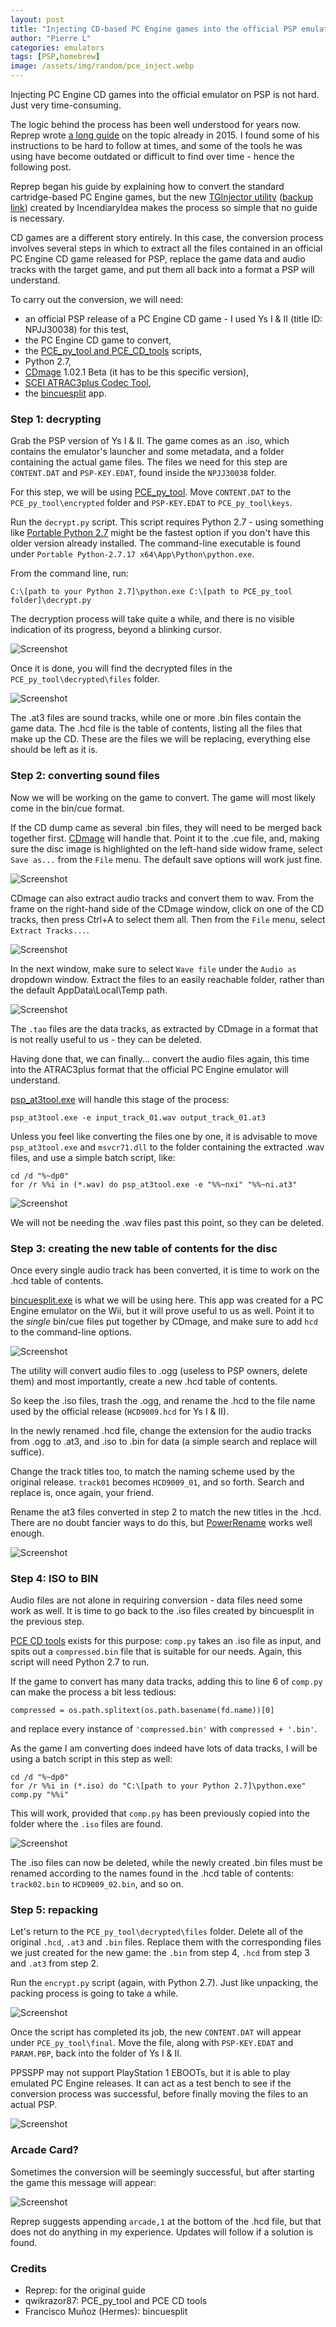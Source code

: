```yaml
---
layout: post
title: "Injecting CD-based PC Engine games into the official PSP emulator"
author: "Pierre L"
categories: emulators
tags: [PSP,homebrew]
image: /assets/img/random/pce_inject.webp
---
```


Injecting PC Engine CD games into the official emulator on PSP is not hard. Just very time-consuming.

The logic behind the process has been well understood for years now. Reprep wrote [a long guide](https://wololo.net/talk/viewtopic.php?f=24&t=41526) on the topic already in 2015. I found some of his instructions to be hard to follow at times, and some of the tools he was using have become outdated or difficult to find over time - hence the following post.

Reprep began his guide by explaining how to convert the standard cartridge-based PC Engine games, but the new [TGInjector utility](https://www.reddit.com/r/PSP/comments/l0sg1e/tginjector_a_tool_to_take_advantage_of_soldier/) ([backup link](https://archive.org/details/tginjector-v-1)) created by IncendiaryIdea makes the process so simple that no guide is necessary. 

CD games are a different story entirely. In this case, the conversion process involves several steps in which to extract all the files contained in an official PC Engine CD game released for PSP, replace the game data and audio tracks with the target game, and put them all back into a format a PSP will understand.

To carry out the conversion, we will need:
- an official PSP release of a PC Engine CD game - I used Ys I & II (title ID: NPJJ30038) for this test,
- the PC Engine CD game to convert,
- the [PCE_py_tool and PCE_CD_tools](https://archive.org/details/pce-cd-tools) scripts,
- Python 2.7,
- [CDmage](https://www.videohelp.com/software/CDMage) 1.02.1 Beta (it has to be this specific version),
- [SCEI ATRAC3plus Codec Tool](https://archive.org/details/scei-atrac-3plus-codec-tool),
- the [bincuesplit](https://archive.org/details/bincuesplit) app.

### Step 1: decrypting

Grab the PSP version of Ys I & II. The game comes as an .iso, which contains the emulator's launcher and some metadata, and a folder containing the actual game files. The files we need for this step are `CONTENT.DAT` and `PSP-KEY.EDAT`, found inside the `NPJJ30038` folder.

For this step, we will be using [PCE_py_tool](https://archive.org/details/pce-cd-tools). Move `CONTENT.DAT` to the `PCE_py_tool\encrypted` folder and `PSP-KEY.EDAT` to `PCE_py_tool\keys`.

Run the `decrypt.py` script. This script requires Python 2.7 - using something like [Portable Python 2.7](https://sourceforge.net/projects/portable-python/) might be the fastest option if you don't have this older version already installed. The command-line executable is found under `Portable Python-2.7.17 x64\App\Python\python.exe`.

From the command line, run: 

`C:\[path to your Python 2.7]\python.exe C:\[path to PCE_py_tool folder]\decrypt.py`

The decryption process will take quite a while, and there is no visible indication of its progress, beyond a blinking cursor.

![Screenshot](https://github.com/PSP-Archive/PSP-Archive.github.io/raw/gh-pages/assets/img/random/pce_inj_step_1-1.webp) 

Once it is done, you will find the decrypted files in the `PCE_py_tool\decrypted\files` folder.

![Screenshot](https://github.com/PSP-Archive/PSP-Archive.github.io/raw/gh-pages/assets/img/random/pce_inj_step_1-2.webp) 

The .at3 files are sound tracks, while one or more .bin files contain the game data. The .hcd file is the table of contents, listing all the files that make up the CD. These are the files we will be replacing, everything else should be left as it is.

### Step 2: converting sound files

Now we will be working on the game to convert. The game will most likely come in the bin/cue format. 

If the CD dump came as several .bin files, they will need to be merged back together first. [CDmage](https://www.videohelp.com/software/CDMage) will handle that. Point it to the .cue file, and, making sure the disc image is highlighted on the left-hand side widow frame, select `Save as...` from the `File` menu. The default save options will work just fine.

![Screenshot](https://github.com/PSP-Archive/PSP-Archive.github.io/raw/gh-pages/assets/img/random/pce_inj_step_2-1.webp) 

CDmage can also extract audio tracks and convert them to wav. From the frame on the right-hand side of the CDmage window, click on one of the CD tracks, then press Ctrl+A to select them all. Then from the `File` menu, select `Extract Tracks...`. 

![Screenshot](https://github.com/PSP-Archive/PSP-Archive.github.io/raw/gh-pages/assets/img/random/pce_inj_step_2-3.webp) 

In the next window, make sure to select `Wave file` under the `Audio as` dropdown window. Extract the files to an easily reachable folder, rather than the default AppData\Local\Temp path.

![Screenshot](https://github.com/PSP-Archive/PSP-Archive.github.io/raw/gh-pages/assets/img/random/pce_inj_step_2-4.webp) 

The `.tao` files are the data tracks, as extracted by CDmage in a format that is not really useful to us - they can be deleted.

Having done that, we can finally... convert the audio files again, this time into the ATRAC3plus format that the official PC Engine emulator will understand. 

[psp_at3tool.exe](https://archive.org/details/scei-atrac-3plus-codec-tool) will handle this stage of the process:

`psp_at3tool.exe -e input_track_01.wav output_track_01.at3`

Unless you feel like converting the files one by one, it is advisable to move `psp_at3tool.exe` and `msvcr71.dll` to the folder containing the extracted .wav files, and use a simple batch script, like:

```
cd /d "%~dp0"
for /r %%i in (*.wav) do psp_at3tool.exe -e "%%~nxi" "%%~ni.at3"
```

![Screenshot](https://github.com/PSP-Archive/PSP-Archive.github.io/raw/gh-pages/assets/img/random/pce_inj_step_2-5.webp) 

We will not be needing the .wav files past this point, so they can be deleted.

### Step 3: creating the new table of contents for the disc

Once every single audio track has been converted, it is time to work on the .hcd table of contents. 

[bincuesplit.exe](https://archive.org/details/bincuesplit) is what we will be using here. This app was created for a PC Engine emulator on the Wii, but it will prove useful to us as well. Point it to the *single* bin/cue files put together by CDmage, and make sure to add `hcd` to the command-line options.

![Screenshot](https://github.com/PSP-Archive/PSP-Archive.github.io/raw/gh-pages/assets/img/random/pce_inj_step_3-1.webp) 

The utility will convert audio files to .ogg (useless to PSP owners, delete them) and most importantly, create a new .hcd table of contents.

So keep the .iso files, trash the .ogg, and rename the .hcd to the file name used by the official release (`HCD9009.hcd` for Ys I & II).

In the newly renamed .hcd file, change the extension for the audio tracks from .ogg to .at3, and .iso to .bin for data (a simple search and replace will suffice). 

Change the track titles too, to match the naming scheme used by the original release. `track01` becomes `HCD9009_01`, and so forth. Search and replace is, once again, your friend.

Rename the at3 files converted in step 2 to match the new titles in the .hcd. There are no doubt fancier ways to do this, but [PowerRename](https://docs.microsoft.com/en-us/windows/powertoys/powerrename) works well enough.

![Screenshot](https://github.com/PSP-Archive/PSP-Archive.github.io/raw/gh-pages/assets/img/random/pce_inj_step_3-2.webp) 

### Step 4: ISO to BIN

Audio files are not alone in requiring conversion - data files need some work as well. It is time to go back to the .iso files created by bincuesplit in the previous step.

[PCE CD tools](https://archive.org/details/pce-cd-tools) exists for this purpose: `comp.py` takes an .iso file as input, and spits out a `compressed.bin` file that is suitable for our needs. Again, this script will need Python 2.7 to run.

If the game to convert has many data tracks, adding this to line 6 of `comp.py` can make the process a bit less tedious:

```
compressed = os.path.splitext(os.path.basename(fd.name))[0]
```

and replace every instance of `'compressed.bin'` with `compressed + '.bin'`.

As the game I am converting does indeed have lots of data tracks, I will be using a batch script in this step as well:

```
cd /d "%~dp0"
for /r %%i in (*.iso) do "C:\[path to your Python 2.7]\python.exe" comp.py "%%i"
```

This will work, provided that `comp.py` has been previously copied into the folder where the `.iso` files are found.

![Screenshot](https://github.com/PSP-Archive/PSP-Archive.github.io/raw/gh-pages/assets/img/random/pce_inj_step_4-1.webp) 

The .iso files can now be deleted, while the newly created .bin files must be renamed according to the names found in the .hcd table of contents: `track02.bin` to `HCD9009_02.bin`, and so on.

### Step 5: repacking

Let's return to the `PCE_py_tool\decrypted\files` folder. Delete all of the original `.hcd`, `.at3` and `.bin` files. Replace them with the corresponding files we just created for the new game: the `.bin` from step 4, `.hcd` from step 3 and `.at3` from step 2.

Run the `encrypt.py` script (again, with Python 2.7). Just like unpacking, the packing process is going to take a while.

![Screenshot](https://github.com/PSP-Archive/PSP-Archive.github.io/raw/gh-pages/assets/img/random/pce_inj_step_5-1.webp) 

Once the script has completed its job, the new `CONTENT.DAT` will appear under `PCE_py_tool\final`. Move the file, along with `PSP-KEY.EDAT` and `PARAM.PBP`, back into the folder of Ys I & II. 

PPSSPP may not support PlayStation 1 EBOOTs, but it is able to play emulated PC Engine releases. It can act as a test bench to see if the conversion process was successful, before finally moving the files to an actual PSP.

![Screenshot](https://github.com/PSP-Archive/PSP-Archive.github.io/raw/gh-pages/assets/img/random/valis_ppsspp.webp)

### Arcade Card?

Sometimes the conversion will be seemingly successful, but after starting the game this message will appear:

![Screenshot](https://github.com/PSP-Archive/PSP-Archive.github.io/raw/gh-pages/assets/img/random/pce_inj_step_6-1.webp) 

Reprep suggests appending `arcade,1` at the bottom of the .hcd file, but that does not do anything in my experience. Updates will follow if a solution is found.

### Credits

- Reprep: for the original guide
- qwikrazor87: PCE_py_tool and PCE CD tools
- Francisco Muñoz (Hermes): bincuesplit
